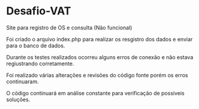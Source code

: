 # Desafio-VAT
Site para registro de OS e consulta (Não funcional)

Foi criado o arquivo index.php para realizar os resgistro dos dados e enviar para o banco de dados.

Durante os testes realizados ocorreu alguns erros de conexão e não estava regiustrando corretamente. 

Foi realizado várias alterações e revisões do código fonte porém os erros continuaram. 

O código continuará em análise constante para verificação de possíveis soluções.
